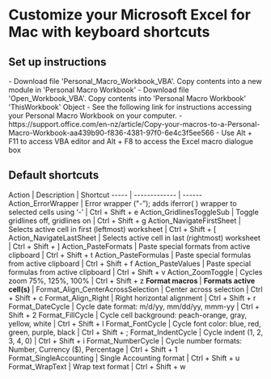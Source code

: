 <h1>Customize your Microsoft Excel for Mac with keyboard shortcuts</h1>

<h2>Set up instructions</h2>
- Download file 'Personal_Macro_Workbook_VBA'. Copy contents into a new module in 'Personal Macro Workbook'
- Download file 'Open_Workbook_VBA'. Copy contents into 'Personal Macro Workbook' 'ThisWorkbook' Object
- See the following link for instructions accessing your Personal Macro Workbook on your computer.
  - https://support.office.com/en-nz/article/Copy-your-macros-to-a-Personal-Macro-Workbook-aa439b90-f836-4381-97f0-6e4c3f5ee566
- Use Alt + F11 to access VBA editor and Alt + F8 to access the Excel macro dialogue box

<h2> Default shortcuts </h2>
Action | Description | Shortcut
----- | ------------- | ------
Action_ErrorWrapper | Error wrapper ("-”); adds iferror( ) wrapper to selected cells using ‘-’ | Ctrl + Shift + e
Action_GridlinesToggleSub | Toggle gridlines off, gridlines on | Ctrl + Shift + g
Action_NavigateFirstSheet | Selects active cell in first (leftmost) worksheet | Ctrl + Shift + [
Action_NavigateLastSheet | Selects active cell in last (rightmost) worksheet | Ctrl + Shift + ]
Action_PasteFormats | Paste special formats from active clipboard | Ctrl + Shift + t
Action_PasteFormulas | Paste special formulas from active clipboard | Ctrl + Shift + f
Action_PasteValues | Paste special formulas from active clipboard | Ctrl + Shift + v
Action_ZoomToggle | Cycles zoom 75%, 125%, 100% | Ctrl + Shift + z
<b> Format macros </b> | <b> Formats active cell(s) </b> | 
Format_Align_CenterAcrossSelection | Center across selection | Ctrl + Shift + c
Format_Align_Right | Right horizontal alignment | Ctrl + Shift + r
Format_DateCycle | Cycle date format: m/d/yy, mm/dd/yy, mmm-yy | Ctrl + Shift + 2
Format_FillCycle | Cycle cell background: peach-orange, gray, yellow, white | Ctrl + Shift + l
Format_FontCycle | Cycle font color: blue, red, green, purple, black | Ctrl + Shift + ;
Format_IndentCycle | Cycle indent (1, 2, 3, 4, 0) | Ctrl + Shift + i
Format_NumberCycle | Cycle number formats: Number, Currency ($), Percentage | Ctrl + Shift + 1
Format_SingleAccounting | Single Accounting format | Ctrl + Shift + u
Format_WrapText | Wrap text format | Ctrl + Shift + w
